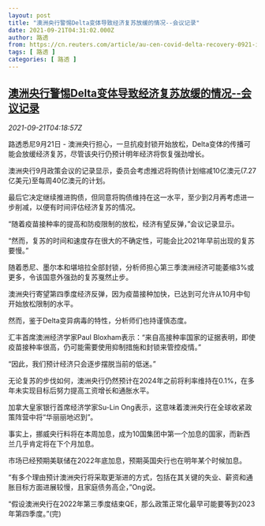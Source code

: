 ```yaml
---
layout: post
title: "澳洲央行警惕Delta变体导致经济复苏放缓的情况--会议记录"
date: 2021-09-21T04:31:02.000Z
author: 路透
from: https://cn.reuters.com/article/au-cen-covid-delta-recovery-0921-idCNKBS2GH08G
tags: [ 路透 ]
categories: [ 路透 ]
---
```

<!--1632198662000-->
[澳洲央行警惕Delta变体导致经济复苏放缓的情况--会议记录](https://cn.reuters.com/article/au-cen-covid-delta-recovery-0921-idCNKBS2GH08G)
------

<div>
<div><i>2021-09-21T04:18:57Z</i></div><p>路透悉尼9月21日 - 澳洲央行担心，一旦抗疫封锁开始放松，Delta变体的传播可能会放缓经济复苏，尽管该央行仍预计明年经济将恢复强劲增长。</p><p>澳洲央行9月政策会议的记录显示，委员会考虑推迟将购债计划缩减10亿澳元(7.27亿美元)至每周40亿澳元的计划。</p><p>最后它决定继续推进购债，但同意将购债维持在这一水平，至少到2月再考虑进一步削减，以便有时间评估经济复苏的情况。</p><p>“随着疫苗接种率的提高和防疫限制的放松，经济有望反弹，”会议记录显示。</p><p>“然而，复苏的时间和速度存在很大的不确定性，可能会比2021年早前出现的复苏要慢。”</p><p>随着悉尼、墨尔本和堪培拉全部封锁，分析师担心第三季澳洲经济可能萎缩3%或更多，令该国意外强劲的复苏戛然止步。</p><p>澳洲央行寄望第四季度经济反弹，因为疫苗接种加快，已达到可允许从10月中旬开始放松限制的水平。</p><p>然而，鉴于Delta变异病毒的特性，分析师们也持谨慎态度。</p><p>汇丰首席澳洲经济学家Paul Bloxham表示：“来自高接种率国家的证据表明，即使疫苗接种率很高，仍可能需要使用抑制措施和封锁来管控疫情。”</p><p>“因此，我们预计经济只会逐步摆脱当前的低迷。”</p><p>无论复苏的步伐如何，澳洲央行仍然预计在2024年之前将利率维持在0.1%，在多年未实现目标后努力提高工资增长和通胀水平。</p><p>加拿大皇家银行首席经济学家Su-Lin Ong表示，这意味着澳洲央行在全球收紧政策阵营中将“华丽丽地迟到”。</p><p>事实上，挪威央行料将在本周加息，成为10国集团中第一个加息的国家，而新西兰几乎肯定将在下个月加息。</p><p>市场已经预期美联储在2022年底加息，预期英国央行也在明年某个时候加息。</p><p>“有多个理由预计澳洲央行将采取更渐进的方式，包括在其关键的失业、薪资和通胀目标方面进展较慢，且家庭债务高企，”Ong说。</p><p>“假设澳洲央行在2022年第三季度结束QE，那么政策正常化最早可能要等到2023年第四季度。”(完)</p>
</div>
